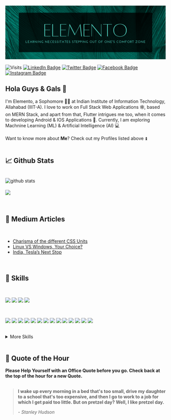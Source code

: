 ![Elemento's GitHub Banner](./assets/cover_large.png)

![Visits](https://visitor-badge.laobi.icu/badge?page_id=elemento24.elemento24)
[![LinkedIn Badge](https://img.shields.io/badge/LinkedIn-Profile-informational?style=flat&logo=linkedin&logoColor=white&color=blue)](https://www.linkedin.com/in/vishesh-mittal-9551a4199/)
[![Twitter Badge](https://img.shields.io/badge/Twitter-Profile-informational?style=flat&logo=twitter&logoColor=white&color=blue)](https://twitter.com/Vishesh30493930)
[![Facebook Badge](https://img.shields.io/badge/Facebook-Profile-informational?style=flat&logo=facebook&logoColor=white&color=blue)](https://www.facebook.com/elemento24)
[![Instagram Badge](https://img.shields.io/badge/Instagram-Profile-informational?style=flat&logo=instagram&logoColor=white&color=blue)](https://www.instagram.com/elemento.24/)

## Hola Guys & Gals 👋

I'm Elemento, a Sophomore 🧑‍🎓 at Indian Institute of Information Technology, Allahabad (IIIT-A). I love to work on Full Stack Web Applications 🕸️, based on MERN Stack, and apart from that, Flutter intrigues me too, when it comes to developing Android & IOS Applications 📱. Currently, I am exploring Machnine Learning (ML) & Artificial Intelligence (AI) 💻
<br>
<br>
Want to know more about <b>Me</b>? Check out my Profiles listed above ⏫
<br>
<br>

## &#x1f4c8; Github Stats
<br />
<img src="https://github-readme-stats.vercel.app/api/?username=Elemento24&show_icons=true&theme=gotham" alt="github stats"/>
<br />
<br />
<a href="https://github.com/elemento24/github-readme-stats"><img align="center" src="https://github-readme-stats.vercel.app/api/top-langs/?username=elemento24&layout=compact&theme=gotham" /></a>
<br />
<br />
<br />

## 📝 Medium Articles
<br>

- [Charisma of the different CSS Units](https://medium.com/developer-student-clubs-iiit-allahabad/charisma-of-the-different-css-units-a49a3806c8c2)
- [Linux VS Windows, Your Choice?](https://medium.com/developer-student-clubs-iiit-allahabad/linux-vs-windows-your-choice-76fad3ad6ce6)
- [India, Tesla’s Next Stop](https://medium.com/developer-student-clubs-iiit-allahabad/india-teslas-next-stop-90887a588fa5)

<br>

## 💼 Skills
<br>

![](https://img.shields.io/badge/Code-JavaScript-informational?style=flat&logo=javascript&logoColor=white&color=4AB197)
![](https://img.shields.io/badge/Code-Python-informational?style=flat&logo=python&logoColor=white&color=4AB197)
![](https://img.shields.io/badge/Code-Dart-informational?style=flat&logo=dart&logoColor=white&color=4AB197)
![](https://img.shields.io/badge/Code-C-informational?style=flat&logo=c&logoColor=white&color=4AB197)

<br>

![](https://img.shields.io/badge/Code-Flutter-informational?style=flat&logo=flutter&logoColor=white&color=4AB197)
![](https://img.shields.io/badge/Code-Firebase-informational?style=flat&logo=firebase&logoColor=white&color=4AB197)
![](https://img.shields.io/badge/Code-HTML5-informational?style=flat&logo=html5&logoColor=white&color=4AB197)
![](https://img.shields.io/badge/Code-jQuery-informational?style=flat&logo=jquery&logoColor=white&color=4AB197)
![](https://img.shields.io/badge/Code-NodeJS-informational?style=flat&logo=node.js&logoColor=white&color=4AB197)
![](https://img.shields.io/badge/Code-Nodemon-informational?style=flat&logo=nodemon&logoColor=white&color=4AB197)
![](https://img.shields.io/badge/Code-React-informational?style=flat&logo=react&logoColor=white&color=4AB197)
![](https://img.shields.io/badge/Code-ReactRouter-informational?style=flat&logo=react-router&logoColor=white&color=4AB197)
![](https://img.shields.io/badge/Code-Redux-informational?style=flat&logo=Redux&logoColor=white&color=4AB197)
![](https://img.shields.io/badge/Code-MongoDB-informational?style=flat&logo=MongoDB&logoColor=white&color=4AB197)
![](https://img.shields.io/badge/Code-Webpack-informational?style=flat&logo=webpack&logoColor=white&color=4AB197)
![](https://img.shields.io/badge/Code-Babel-informational?style=flat&logo=babel&logoColor=white&color=4AB197)
![](https://img.shields.io/badge/Code-JSON-informational?style=flat&logo=json&logoColor=white&color=4AB197)
![](https://img.shields.io/badge/Code-MongoDB-informational?style=flat&logo=firebase&logoColor=white&color=4AB197)

<br>
<details>
<summary>More Skills</summary>
<br>

![](https://img.shields.io/badge/Style-CSS3-informational?style=flat&logo=css3&logoColor=white&color=4AB197)
![](https://img.shields.io/badge/Style-Sass-informational?style=flat&logo=sass&logoColor=white&color=4AB197)
![](https://img.shields.io/badge/Style-Bootstrap-informational?style=flat&logo=bootstrap&logoColor=white&color=4AB197)
![](https://img.shields.io/badge/Style-MaterialUI-informational?style=flat&logo=material-ui&logoColor=white&color=4AB197)
![](https://img.shields.io/badge/Style-FontAwesome-informational?style=flat&logo=font-awesome&logoColor=white&color=4AB197)

<br>

![](https://img.shields.io/badge/Tools-GitHub-informational?style=flat&logo=GitHub&logoColor=white&color=4AB197)
![](https://img.shields.io/badge/Tools-Git-informational?style=flat&logo=git&logoColor=white&color=4AB197)
![](https://img.shields.io/badge/Tools-Google-informational?style=flat&logo=google&logoColor=white&color=4AB197)
![](https://img.shields.io/badge/Tools-AWS-informational?style=flat&logo=amazon-aws&logoColor=white&color=4AB197)
![](https://img.shields.io/badge/Tools-NPM-informational?style=flat&logo=npm&logoColor=white&color=4AB197)
![](https://img.shields.io/badge/Tools-Android-informational?style=flat&logo=android&logoColor=white&color=4AB197)
![](https://img.shields.io/badge/Tools-Heroku-informational?style=flat&logo=heroku&logoColor=white&color=4AB197)
![](https://img.shields.io/badge/Tools-Netlify-informational?style=flat&logo=netlify&logoColor=white&color=4AB197)
![](https://img.shields.io/badge/Tools-Postman-informational?style=flat&logo=Postman&logoColor=white&color=4AB197)
![](https://img.shields.io/badge/Tools-Codepen-informational?style=flat&logo=Codepen&logoColor=white&color=4AB197)
![](https://img.shields.io/badge/Tools-Trello-informational?style=flat&logo=Trello&logoColor=white&color=4AB197)
![](https://img.shields.io/badge/Tools-Linux-informational?style=flat&logo=Linux&logoColor=white&color=4AB197)
![](https://img.shields.io/badge/Tools-Ubuntu-informational?style=flat&logo=Ubuntu&logoColor=white&color=4AB197)
![](https://img.shields.io/badge/Tools-Debian-informational?style=flat&logo=Debian&logoColor=white&color=4AB197)
![](https://img.shields.io/badge/Tools-GoogleChrome-informational?style=flat&logo=google-chrome&logoColor=white&color=4AB197)
![](https://img.shields.io/badge/Tools-Firefox-informational?style=flat&logo=Firefox&logoColor=white&color=4AB197)
![](https://img.shields.io/badge/Tools-VSCode-informational?style=flat&logo=visual-studio-code&logoColor=white&color=4AB197)
![](https://img.shields.io/badge/Tools-Atom-informational?style=flat&logo=atom&logoColor=white&color=4AB197)

<br>
</details>

<br>
 
## 📣 Quote of the Hour
**Please Help Yourself with an Office Quote before you go. Check back at the top of the hour for a new Quote.**
<br>
<br>

> <b>I wake up every morning in a bed that's too small, drive my daughter to a school that's too expensive, and then I go to work to a job for which I get paid too little. But on pretzel day? Well, I like pretzel day.</b>
> <p><i>- Stanley Hudson</i></p>

<br>